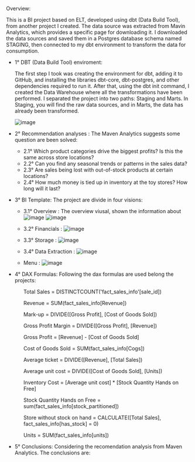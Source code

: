 Overview:

This is a BI project based on ELT, developed using dbt (Data Build Tool), from another project I created. The data source was extracted from Mavin Analytics, which provides a specific page for downloading it.
I downloaded the data sources and saved them in a Postgres database schema named STAGING, then connected to my dbt environment to transform the data for consumption.

- 1° DBT (Data Build Tool) enviroment: 

  The first step I took was creating the environment for dbt, adding it to GitHub, and installing the libraries dbt-core, dbt-postgres, and other dependencies required to run it. After that, using the dbt init command, I created the Data Warehouse where all the transformations have been performed. I separated the project into two paths: Staging and Marts. In Staging, you will find the raw data sources, and in Marts, the data has already been transformed.


     ![image](https://github.com/user-attachments/assets/4831f2c9-9fe3-443f-b527-69c324d6e3ea)

- 2° Recommendation analyses :
  The Maven Analytics suggests some question are been solved:
  - 2.1° Which product categories drive the biggest profits? Is this the same across store locations?
  - 2.2° Can you find any seasonal trends or patterns in the sales data?
  - 2.3° Are sales being lost with out-of-stock products at certain locations?
  - 2.4° How much money is tied up in inventory at the toy stores? How long will it last?

- 3° BI Template:
  The project are divide in four visions:

  - 3.1°  Overview :
        The overview viusal, shown the information about  
          ![image](https://github.com/user-attachments/assets/72336c96-782d-430d-b608-10f77340e06b)
          ![image](https://github.com/user-attachments/assets/45045d65-2b0a-45e8-b9a9-9cda93954cbf)

                
  - 3.2°  Financials :
          ![image](https://github.com/user-attachments/assets/d659682f-78b3-4640-aa75-c60e8c959a6b)
    

  - 3.3°  Storage :
          ![image](https://github.com/user-attachments/assets/d8836cdd-f965-4d49-89ed-8ed47c4b3509)

  - 3.4°  Data Extraction :
          ![image](https://github.com/user-attachments/assets/ba3b7494-59f8-4fef-b52f-362df54f48ba)


  - Menu :
          ![image](https://github.com/user-attachments/assets/71660447-dc55-4760-8ce8-8b7cb6d8dbdf)


- 4° DAX Formulas:
  Following the dax formulas are used belong the projects:
    <div display : flex align = flex-start justify-content = flex-start flex-wrap : wrap > 
      <ul padding: 16px margin: 12px> 
        Total Sales = DISTINCTCOUNT('fact_sales_info'[sale_id])
      </ul>
      <ul padding: 16px margin: 12px> 
        Revenue = SUM(fact_sales_info[Revenue])
      </ul>
      <ul padding: 16px margin: 12px> 
        Mark-up = DIVIDE([Gross Profit], [Cost of Goods Sold])
      </ul>
      <ul padding: 16px margin: 12px> 
        Gross Profit Margin = DIVIDE([Gross Profit], [Revenue])
      </ul>
      <ul padding: 16px margin: 12px> 
        Gross Profit = [Revenue] - [Cost of Goods Sold]
      </ul>
      <ul padding: 16px margin: 12px>
        Cost of Goods Sold = SUM(fact_sales_info[Cogs])
      </ul>
      <ul padding: 16px margin: 12px>
        Average ticket = DIVIDE([Revenue], [Total Sales])
      </ul>
      <ul padding: 16px margin: 12px>
        Average unit cost = DIVIDE([Cost of Goods Sold], [Units])</ul>
      <ul padding: 16px margin: 12px>
        Inventory Cost = [Average unit cost] * [Stock Quantity Hands on Free]
      </ul>
      <ul padding: 16px margin: 12px>
        Stock Quantity Hands on Free = sum(fact_sales_info[stock_partitioned])
      </ul>
      <ul padding: 16px margin: 12px>
        Store without stock on hand = CALCULATE([Total Sales], fact_sales_info[has_stock] = 0)
      </ul>
      <ul padding: 16px margin: 12px>
        Units = SUM(fact_sales_info[units])
      </ul>
      <ul padding: 16px margin: 12px></ul>
      
    </div>

- 5° Conclusions:
    Considering the recomendation analysis from Maven Analytics. The conclusions are:
